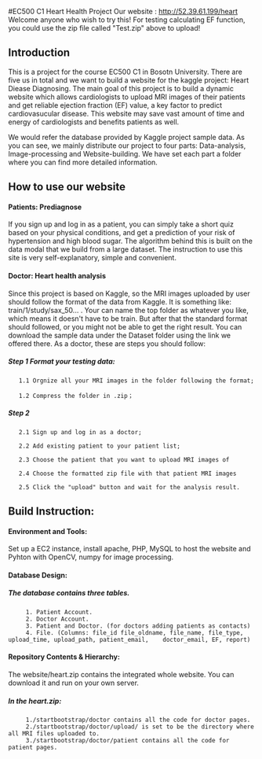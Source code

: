 #EC500 C1 Heart Health Project
Our website : http://52.39.61.199/heart
Welcome anyone who wish to try this!
For testing calculating EF function, you could use the zip file called "Test.zip" above to upload!
## Introduction

This is a project for the course EC500 C1 in Bosotn University.
There are five us in total and we want to build a website for the kaggle project: Heart Diease Diagnosing.
The main goal of this project is to build a dynamic website which allows cardiologists to upload MRI images of their patients and get reliable ejection fraction (EF) value, a key factor to predict cardiovasucular disease. This website may save vast amount of time and energy of cardiologists and benefits patients as well.

We would refer the database provided by Kaggle project sample data.
As you can see, we mainly distribute our project to four parts: Data-analysis, Image-processing and Website-building. We have set each part a folder where you can find more detailed information. 


## How to use our website

#### Patients: Prediagnose

 If you sign up and log in as a patient, you can simply take a short quiz based on your physical conditions, and get a prediction of your risk of hypertension and high blood sugar. The algorithm behind this is built on the data modal that we build from a large dataset. The instruction to use this site is very self-explanatory, simple and convenient. 

#### Doctor: Heart health analysis

 Since this project is based on Kaggle, so the MRI images uploaded by user should follow the format of the data from Kaggle. It is something like: train/1/study/sax_50... . Your can name the top folder as whatever you like, which means it doesn't have to be train. But after that the standard format should followed, or you might not be able to get the right result. You can download the sample data under the Dataset folder using the link we offered there.
 As a doctor, these are steps you should follow:
 
##### Step 1 Format your testing data:
       1.1 Orgnize all your MRI images in the folder following the format;
 
       1.2 Compress the folder in .zip；
       
##### Step 2
       2.1 Sign up and log in as a doctor;
       
       2.2 Add existing patient to your patient list;
       
       2.3 Choose the patient that you want to upload MRI images of
       
       2.4 Choose the formatted zip file with that patient MRI images
       
       2.5 Click the "upload" button and wait for the analysis result.
## Build Instruction:
#### Environment and Tools:
Set up a EC2 instance, install apache, PHP, MySQL to host the website and Pyhton with OpenCV, numpy for image processing.
#### Database Design:       
##### The database contains three tables. 
         1. Patient Account.
         2. Doctor Account.
         3. Patient and Doctor. (for doctors adding patients as contacts)
         4. File. (Columns: file_id file_oldname, file_name, file_type, upload_time, upload_path, patient_email,    doctor_email, EF, report)
#### Repository Contents & Hierarchy: 
The website/heart.zip contains the integrated whole website. You can download it and run on your own server.
##### In the heart.zip:
         1./startbootstrap/doctor contains all the code for doctor pages.
         2./startbootstrap/doctor/upload/ is set to be the directory where all MRI files uploaded to.
         3./startbootstrap/doctor/patient contains all the code for patient pages.
            
 
